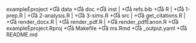 exampleÈproject
+Ɠå data
+Ɠå doc
+Ɠå inst
| +Ɠå refs.bib
+Ɠå R
| +Ɠå 1-prep.R
| +Ɠå 2-analysis.R
| +Ɠå 3-sims.R
+Ɠå src
| +Ɠå get_citations.R
| +Ɠå render_docx.R
| +Ɠå render_pdf.R
| +Ɠå render_pdfÈanon.R
+Ɠå exampleÈproject.Rproj
+Ɠå Makefile
+Ɠå ms.Rmd
+Ɠå _output.yaml
+Ɠå README.md
